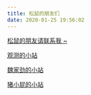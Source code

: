 ```yaml
---
title: 松鼠的朋友们
date: 2020-01-25 19:56:02
---
```

[松鼠的朋友请联系我 ~](../about)

[观测的小站](https://arizzer.github.io/Blog.io/)

[魏家劲的小站](https://weijiajin.com/)

[猪小屁的小站](https://jayeve.com/)